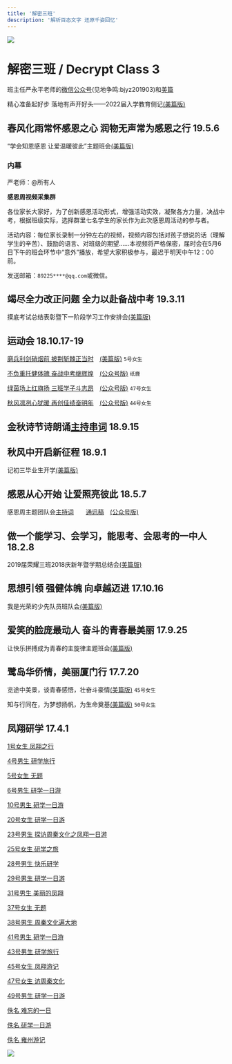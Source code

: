```yaml
---
title: '解密三班'
description: '解析百态文字 还原千姿回忆'
---
```


![](https://ss2.meipian.me/users/16033976/5d40e8852536425a97cb75f7960fa505.jpg)

# 解密三班 / Decrypt Class 3

班主任严永平老师的<u>微信公众号</u>(见地争鸣:bjyz201903)和[美篇](https://www.meipian.cn/c/16033976)

精心准备起好步  落地有声开好头——2022届入学教育侧记[(美篇版)](https://www.meipian.cn/2c6idnro)

## 春风化雨常怀感恩之心 润物无声常为感恩之行 19.5.6

“学会知恩感恩 让爱温暖彼此”主题班会[(美篇版)](https://www.meipian.cn/23edptic)

### 内幕

严老师：@所有人

**感恩周视频采集群**

各位家长大家好，为了创新感恩活动形式，增强活动实效，凝聚各方力量，决战中考，根据班级实际，选择群里七名学生的家长作为此次感恩周活动的参与者。

活动内容：每位家长录制一分钟左右的视频，视频内容包括对孩子想说的话（理解学生的辛苦）、鼓励的语言、对班级的期望……本视频将严格保密，届时会在5月6日下午的班会环节中“意外”播放，希望大家积极参与，最迟于明天中午12：00前。

发送邮箱：`89225****@qq.com`或微信。

## 竭尽全力改正问题 全力以赴备战中考 19.3.11

摸底考试总结表彰暨下一阶段学习工作安排会[(美篇版)](https://www.meipian.cn/1yvhpwmp)

## 运动会 18.10.17-19

[磨兵利剑硝烟前  披荆斩棘正当时](txg/181016c)　[(美篇版)](https://www.meipian.cn/1o6k1jam) `5号女生`

[不负重托健体魄  奋战中考继辉煌](txg/181017c)　[(公众号版)](https://mp.weixin.qq.com/s/4sB0wfHD3Nz3aFiDY7XtaQ) `纸鹿`

[绿茵场上红旗扬  三班学子斗志昂](txg/181018c)　[(公众号版)](https://mp.weixin.qq.com/s/5XCry17248iWC5JbUGZQvg) `47号女生`

[秋风凛冽心犹暖  再创佳绩奋明年](txg/181019c)　[(公众号版)](https://mp.weixin.qq.com/s/2hC-R6f2fqf1VFFppe4xpQ) `44号女生`

## 金秋诗节诗朗诵[主持串词](txg/180915h) 18.9.15

## 秋风中开启新征程 18.9.1

记初三毕业生开学[(美篇版)](https://www.meipian.cn/1kb9awvo)

## 感恩从心开始 让爱照亮彼此 18.5.7

感恩周主题团队会[主持词](txg/180507h)　　[通讯稿](txg/180507c)　[(公众号版)](https://mp.weixin.qq.com/s/g8I7qTwPl5FIqvlHSK5TOA)

## 做一个能学习、会学习，能思考、会思考的一中人 18.2.8

2019届荣耀三班2018庆新年暨学期总结会[(美篇版)](https://www.meipian.cn/133b7og5)

## 思想引领 强健体魄 向卓越迈进 17.10.16

我是光荣的少先队员班队会[(美篇版)](https://www.meipian.cn/uyihqow)

## 爱笑的脸庞最动人 奋斗的青春最美丽 17.9.25

让快乐拼搏成为青春的主旋律主题班会[(美篇版)](https://www.meipian.cn/taa208a)

## 鹭岛华侨情，美丽厦门行 17.7.20

览途中美景，谈青春感悟，壮奋斗豪情[(美篇版)](https://www.meipian.cn/ogruql7) `45号女生`

知与行同在，为梦想扬帆，为生命奠基[(美篇版)](https://www.meipian.cn/ogredc8) `50号女生`

## 凤翔研学 17.4.1

[1号女生 凤翔之行](fx/01)

[4号男生 研学旅行](fx/04)

[5号女生 无题](fx/05)

[6号男生 研学一日游](fx/06)

[10号男生 研学一日游](fx/10)

[20号女生 研学一日游](fx/20)

[23号男生 探访周秦文化之凤翔一日游](fx/23)

[25号女生 研学之旅](fx/25)

[28号男生 快乐研学](fx/28)

[29号男生 研学一日游](fx/29)

[31号男生 美丽的凤翔](fx/31)

[37号女生 无题](fx/37)

[38号男生 周秦文化遍大地](fx/38)

[41号男生 研学一日游](fx/41)

[43号男生 研学旅行](fx/43)

[45号女生 凤翔游记](fx/45)

[47号女生 访周秦文化](fx/47)

[49号男生 研学一日游](fx/49)

[佚名 难忘的一日](fx/nw)

[佚名 研学一日游](fx/yx)

[佚名 雍州游记](fx/yz)

![](http://p.qlogo.cn/gh/498288390/498288390/0/)